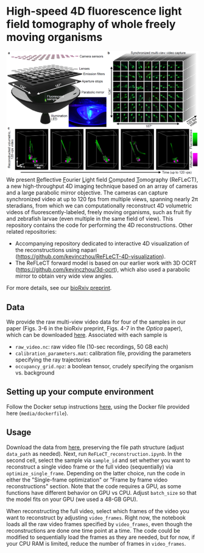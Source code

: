 # High-speed 4D fluorescence light field tomography of whole freely moving organisms
<center><img src="/media/ReFLeCT_overview.png" alt="ReFLeCT" width="800"/></center>
We present <ins>R</ins>eflective <ins>F</ins>ourier <ins>L</ins>ight field <ins>C</ins>omputed <ins>T</ins>omography (ReFLeCT), a new high-throughput 4D imaging technique based on an array of cameras and a large parabolic mirror objective. The cameras can capture synchronized video at up to 120 fps from multiple views, spanning nearly 2π steradians, from which we can computationally reconstruct 4D volumetric videos of fluorescently-labeled, freely moving organisms, such as fruit fly and zebrafish larvae (even multiple in the same field of view). This repository contains the code for performing the 4D reconstructions. Other related repositories:

- Accompanying repository dedicated to interactive 4D visualization of the reconstructions using napari (https://github.com/kevinczhou/ReFLeCT-4D-visualization). 
- The ReFLeCT forward model is based on our earlier work with 3D OCRT (https://github.com/kevinczhou/3d-ocrt), which also used a parabolic mirror to obtain very wide view angles.


For more details, see our [bioRxiv preprint](https://www.biorxiv.org/content/10.1101/2024.09.16.609432v1).

## Data
We provide the raw multi-view video data for four of the samples in our paper (Figs. 3-6 in the bioRxiv preprint, Figs. 4-7 in the *Optica* paper), which can be downloaded [here](https://doi.org/10.7924/r4zs30t4h). Associated with each sample is
- `raw_video.nc`: raw video file (10-sec recordings, 50 GB each)
- `calibration_parameters.mat`: calibration file, providing the parameters specifying the ray trajectories
- `occupancy_grid.npz`: a boolean tensor, crudely specifying the organism vs. background


## Setting up your compute environment
Follow the Docker setup instructions [here](https://github.com/kevinczhou/3D-RAPID?tab=readme-ov-file#setting-up-your-environment), using the Docker file provided here (`media/dockerfile`).

## Usage
Download the data from [here](https://doi.org/10.7924/r4zs30t4h), preserving the file path structure (adjust `data_path` as needed). Next, run `ReFLeCT_reconstruction.ipynb`. In the second cell, select the sample via `sample_id` and set whether you want to reconstruct a single video frame or the full video (sequentially) via `optimize_single_frame`. Depending on the latter choice, run the code in either the "Single-frame optimization" or "Frame by frame video reconstructions" section. Note that the code requires a GPU, as some functions have different behavior on GPU vs CPU. Adjust `batch_size` so that the model fits on your GPU (we used a 48-GB GPU). 

When reconstructing the full video, select which frames of the video you want to reconstruct by adjusting `video_frames`. Right now, the notebook loads all the raw video frames specified by `video_frames`, even though the reconstructions are done one time point at a time. The code could be modified to sequentially load the frames as they are needed, but for now, if your CPU RAM is limited, reduce the number of frames in `video_frames`.
